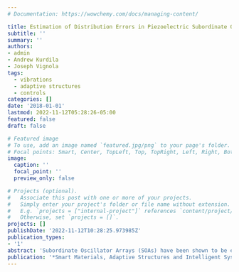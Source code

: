 ```yaml
---
# Documentation: https://wowchemy.com/docs/managing-content/

title: Estimation of Distribution Errors in Piezoelectric Subordinate Oscillator Arrays
subtitle: ''
summary: ''
authors:
- admin
- Andrew Kurdila
- Joseph Vignola
tags: 
  - vibrations
  - adaptive structures
  - controls
categories: []
date: '2018-01-01'
lastmod: 2022-11-12T05:28:26-05:00
featured: false
draft: false

# Featured image
# To use, add an image named `featured.jpg/png` to your page's folder.
# Focal points: Smart, Center, TopLeft, Top, TopRight, Left, Right, BottomLeft, Bottom, BottomRight.
image:
  caption: ''
  focal_point: ''
  preview_only: false

# Projects (optional).
#   Associate this post with one or more of your projects.
#   Simply enter your project's folder or file name without extension.
#   E.g. `projects = ["internal-project"]` references `content/project/deep-learning/index.md`.
#   Otherwise, set `projects = []`.
projects: []
publishDate: '2022-11-12T10:28:25.973985Z'
publication_types:
- '1'
abstract: 'Subordinate Oscillator Arrays (SOAs) have been shown to be effective methods for band-limited vibration attenuation. However, SOAs are very sensitive to error in parameter distributions. Slight disorder in structural parameters can render an SOA ineffective. Recent research has shown that Piezoelectric SOAs (PSOAs) provide an alternative that can limit the degradation of the frequency response function due to the disorder. The capacitive shunts attached to such SOAs can be tuned to change overall electromechanical properties of the SOA post-fabrication. The conventional methods of tuning, which study the Frequency Response Function (FRF) of each oscillator in the array, can be an extremely time-consuming process. To apply a systematic approach to tuning, an estimate of the disorder in structural property distributions can be crucial. In this paper, we discuss a simple and effective methodology to estimate the actual structural parameters and subsequently tune the PSOA to ameliorate the effect of disorder. We derive an adaptive estimation technique for PSOAs and present numerical results that demonstrate improved vibration attenuation of this approach.'
publication: '*Smart Materials, Adaptive Structures and Intelligent Systems*'
---
```


